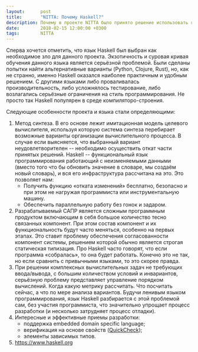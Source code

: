 ```yaml
---
layout:      post
title:       "NITTA: Почему Haskell?"
description: Почему в проекте NITTA было принято решение использовать язык программирования Haskell?
date:        2018-02-15 12:00:00 +0300
tags:        NITTA
---
```


Сперва хочется отметить, что язык Haskell был выбран как необходимое зло для данного проекта. Экзотичность и суровая кривая обучения данного языка является серьёзной проблемой. Были сделаны попытки найти альтернативные варианты (Python, Clojure, Rust), но, как не странно, именно Haskell оказался наиболее практичным и удобным решением. С другими языками либо проваливалась производительность, либо усложнялось тестирование, либо возлагались серьёзные ограничения на стиль программирования. Не просто так Haskell популярен в среде компиляторо-строения.

Следующие особенности проекта и языка стали определяющими:

1. Метод синтеза. В его основе лежит имитационная модель целевого вычислителя, используя которую система синтеза перебирает возможные варианты организации вычислительного процесса. В случае если выясняется, что выбранный вариант неудовлетворителен -- необходимо осуществить откат части принятых решений. Haskell -- функциональный язык программирования работающий с неизменяемыми данными (вместо того что бы обновить значение в словаре, мы создаём новый словарь), и вся его инфраструктура рассчитана на это. Это позволяет нам:
    - Получить функцию «отката изменений» бесплатно, безопасно и при этом не нагружая программиста или инструментальную машину.
    - Обеспечить параллельную работу без гонок и задаром.
2. Разрабатываемый САПР является сложным программным продуктом включающим в себя большое количество тесно связанных компонент. При этом состав компонент и их функциональность будут часто меняться, особенно на первых этапах. Это ставит проблему обеспечения согласованности компонент системы, решением которой обычно является строгая статическая типизация. Про Haskell часто говорят, что если программа «собралась», то она будет работать. Конечно это не так, но если сравнить с привычными языками, то это скорее правда.
3. При решении комплексных вычислительных задач не требующих ввода/вывода, с большим количеством условий и инвариантов, серьёзную проблему представляет управление порядком вычислений. Когда какую метрику рассчитать. Что посчитать сейчас, а что по мере анализа вариантов. Будучи ленивым языком программирования, язык Haskell разбирается с этой проблемой сам, без участия программиста, что значительно упрощает процесс разработки (и несколько затрудняет процесс отладки).
4. Интересные и эффективные приемы разработки:
    - поддержка embedded domain specific language;
    - верификация на основе свойств ([QuickCheck](https://hackage.haskell.org/package/QuickCheck));
    - элементы зависимых типов.
5. <https://www.haskell.org>
